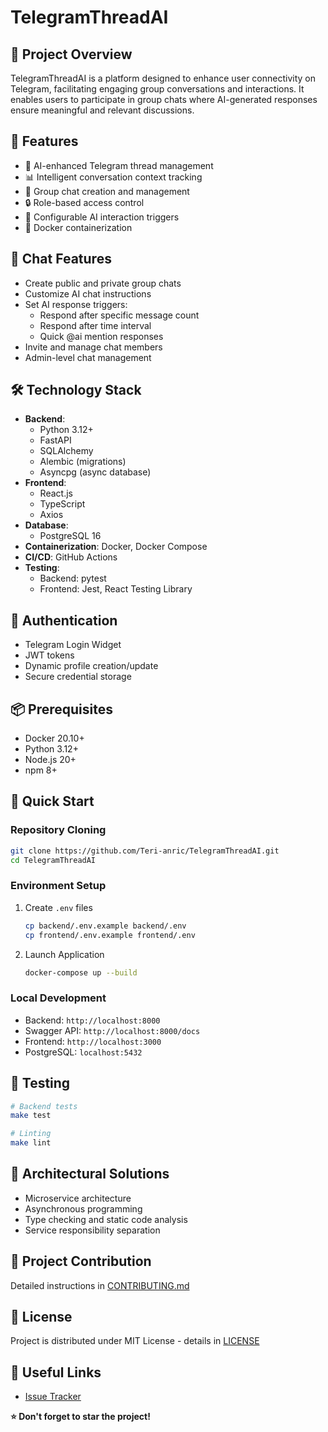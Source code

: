 # TelegramThreadAI

## 🤖 Project Overview
TelegramThreadAI is a platform designed to enhance user connectivity on Telegram, facilitating engaging group conversations and interactions. It enables users to participate in group chats where AI-generated responses ensure meaningful and relevant discussions.

## 🌟 Features
- 🧠 AI-enhanced Telegram thread management
- 📊 Intelligent conversation context tracking
- 🤝 Group chat creation and management
- 🔒 Role-based access control
- 🤖 Configurable AI interaction triggers
- 🐳 Docker containerization

## 🚀 Chat Features
- Create public and private group chats
- Customize AI chat instructions
- Set AI response triggers:
  - Respond after specific message count
  - Respond after time interval
  - Quick @ai mention responses
- Invite and manage chat members
- Admin-level chat management

## 🛠 Technology Stack
- **Backend**: 
  - Python 3.12+
  - FastAPI
  - SQLAlchemy
  - Alembic (migrations)
  - Asyncpg (async database)
- **Frontend**:
  - React.js
  - TypeScript
  - Axios
- **Database**: 
  - PostgreSQL 16
- **Containerization**: Docker, Docker Compose
- **CI/CD**: GitHub Actions
- **Testing**: 
  - Backend: pytest
  - Frontend: Jest, React Testing Library

## 🔐 Authentication
- Telegram Login Widget
- JWT tokens
- Dynamic profile creation/update
- Secure credential storage

## 📦 Prerequisites
- Docker 20.10+
- Python 3.12+
- Node.js 20+
- npm 8+

## 🚀 Quick Start

### Repository Cloning
```bash
git clone https://github.com/Teri-anric/TelegramThreadAI.git
cd TelegramThreadAI
```

### Environment Setup
1. Create `.env` files
   ```bash
   cp backend/.env.example backend/.env
   cp frontend/.env.example frontend/.env
   ```

2. Launch Application
   ```bash
   docker-compose up --build
   ```

### Local Development
- Backend: `http://localhost:8000`
- Swagger API: `http://localhost:8000/docs`
- Frontend: `http://localhost:3000`
- PostgreSQL: `localhost:5432`

## 🧪 Testing
```bash
# Backend tests
make test

# Linting
make lint
```

## 🌈 Architectural Solutions
- Microservice architecture
- Asynchronous programming
- Type checking and static code analysis
- Service responsibility separation

## 🤝 Project Contribution
Detailed instructions in [CONTRIBUTING.md](CONTRIBUTING.md)

## 📄 License
Project is distributed under MIT License - details in [LICENSE](LICENSE)

## 🔗 Useful Links
- [Issue Tracker](https://github.com/yourusername/TelegramThreadAI/issues)

**⭐ Don't forget to star the project!** 